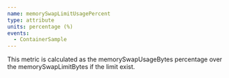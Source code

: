 ```yaml
---
name: memorySwapLimitUsagePercent
type: attribute
units: percentage (%)
events:
  - ContainerSample
---
```


This metric is calculated as the memorySwapUsageBytes percentage over the memorySwapLimitBytes if the limit exist.